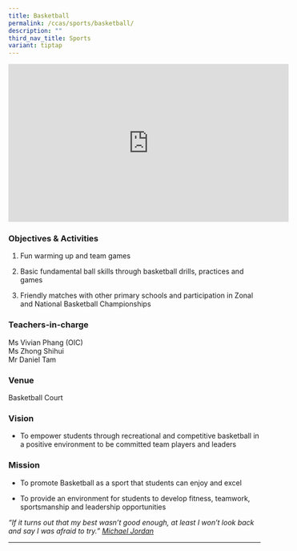 ```yaml
---
title: Basketball
permalink: /ccas/sports/basketball/
description: ""
third_nav_title: Sports
variant: tiptap
---
```

<div class="iframe-wrapper">
<iframe height="315" width="560" allowfullscreen="true" frameborder="0" src="https://www.youtube.com/embed/rov872Oxdz0?si=5bT1-TC_Blny7FZ-"></iframe>
</div>
<h3>Objectives &amp; Activities</h3>
<ol data-tight="true" class="tight">
<li>
<p>Fun warming up and team games</p>
</li>
<li>
<p>Basic fundamental ball skills through basketball drills, practices and
games</p>
</li>
<li>
<p>Friendly matches with other primary schools and participation in Zonal
and National Basketball Championships</p>
</li>
</ol>
<h3>Teachers-in-charge</h3>
<p>Ms Vivian Phang (OIC)
<br>Ms Zhong Shihui
<br>Mr Daniel Tam</p>
<h3>Venue</h3>
<p>Basketball Court</p>
<h3>Vision</h3>
<ul data-tight="true" class="tight">
<li>
<p>To empower students through recreational and competitive basketball in
a positive environment to be committed team players and leaders</p>
</li>
</ul>
<h3>Mission</h3>
<ul data-tight="true" class="tight">
<li>
<p>To promote Basketball as a sport that students can enjoy and excel</p>
</li>
<li>
<p>To provide an environment for students to develop fitness, teamwork, sportsmanship
and leadership opportunities</p>
</li>
</ul>
<p><em>“If it turns out that my best wasn’t good enough, at least I won’t look back and say I was afraid to try.” <u>Michael Jordan</u></em>
</p>
<hr>
<p></p>